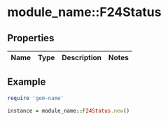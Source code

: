 # module_name::F24Status

## Properties

| Name | Type | Description | Notes |
| ---- | ---- | ----------- | ----- |

## Example

```ruby
require 'gem-name'

instance = module_name::F24Status.new()
```

